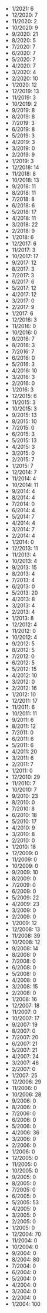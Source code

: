 *  1/2021: 6
*  12/2020: 7
*  11/2020: 2
*  10/2020: 9
*  9/2020: 21
*  8/2020: 5
*  7/2020: 7
*  6/2020: 7
*  5/2020: 7
*  4/2020: 7
*  3/2020: 4
*  2/2020: 10
*  1/2020: 12
*  12/2019: 13
*  11/2019: 3
*  10/2019: 2
*  9/2019: 8
*  8/2019: 8
*  7/2019: 3
*  6/2019: 8
*  5/2019: 3
*  4/2019: 3
*  3/2019: 0
*  2/2019: 9
*  1/2019: 3
*  12/2018: 14
*  11/2018: 8
*  10/2018: 13
*  9/2018: 11
*  8/2018: 11
*  7/2018: 8
*  6/2018: 6
*  5/2018: 17
*  4/2018: 11
*  3/2018: 22
*  2/2018: 9
*  1/2018: 6
*  12/2017: 6
*  11/2017: 3
*  10/2017: 17
*  9/2017: 12
*  8/2017: 3
*  7/2017: 3
*  6/2017: 6
*  5/2017: 12
*  4/2017: 12
*  3/2017: 0
*  2/2017: 9
*  1/2017: 6
*  12/2016: 3
*  11/2016: 0
*  10/2016: 0
*  9/2016: 7
*  8/2016: 3
*  7/2016: 7
*  6/2016: 0
*  5/2016: 3
*  4/2016: 10
*  3/2016: 3
*  2/2016: 0
*  1/2016: 3
*  12/2015: 6
*  11/2015: 3
*  10/2015: 3
*  9/2015: 13
*  8/2015: 10
*  7/2015: 0
*  6/2015: 3
*  5/2015: 13
*  4/2015: 3
*  3/2015: 0
*  2/2015: 7
*  1/2015: 7
*  12/2014: 7
*  11/2014: 4
*  10/2014: 11
*  9/2014: 4
*  8/2014: 4
*  7/2014: 0
*  6/2014: 4
*  5/2014: 7
*  4/2014: 4
*  3/2014: 7
*  2/2014: 4
*  1/2014: 0
*  12/2013: 11
*  11/2013: 4
*  10/2013: 4
*  9/2013: 15
*  8/2013: 4
*  7/2013: 4
*  6/2013: 0
*  5/2013: 20
*  4/2013: 8
*  3/2013: 4
*  2/2013: 4
*  1/2013: 8
*  12/2012: 4
*  11/2012: 0
*  10/2012: 4
*  9/2012: 5
*  8/2012: 5
*  7/2012: 0
*  6/2012: 5
*  5/2012: 15
*  4/2012: 10
*  3/2012: 0
*  2/2012: 16
*  1/2012: 10
*  12/2011: 17
*  11/2011: 6
*  10/2011: 11
*  9/2011: 6
*  8/2011: 12
*  7/2011: 0
*  6/2011: 6
*  5/2011: 6
*  4/2011: 20
*  3/2011: 6
*  2/2011: 7
*  1/2011: 0
*  12/2010: 29
*  11/2010: 7
*  10/2010: 7
*  9/2010: 23
*  8/2010: 0
*  7/2010: 8
*  6/2010: 18
*  5/2010: 17
*  4/2010: 9
*  3/2010: 8
*  2/2010: 0
*  1/2010: 18
*  12/2009: 0
*  11/2009: 0
*  10/2009: 0
*  9/2009: 10
*  8/2009: 0
*  7/2009: 0
*  6/2009: 0
*  5/2009: 22
*  4/2009: 23
*  3/2009: 0
*  2/2009: 0
*  1/2009: 12
*  12/2008: 13
*  11/2008: 39
*  10/2008: 12
*  9/2008: 14
*  8/2008: 0
*  7/2008: 0
*  6/2008: 0
*  5/2008: 0
*  4/2008: 0
*  3/2008: 15
*  2/2008: 0
*  1/2008: 16
*  12/2007: 18
*  11/2007: 0
*  10/2007: 17
*  9/2007: 19
*  8/2007: 0
*  7/2007: 20
*  6/2007: 21
*  5/2007: 21
*  4/2007: 24
*  3/2007: 46
*  2/2007: 0
*  1/2007: 25
*  12/2006: 29
*  11/2006: 0
*  10/2006: 28
*  9/2006: 0
*  8/2006: 0
*  7/2006: 0
*  6/2006: 0
*  5/2006: 0
*  4/2006: 36
*  3/2006: 0
*  2/2006: 0
*  1/2006: 0
*  12/2005: 0
*  11/2005: 0
*  10/2005: 0
*  9/2005: 0
*  8/2005: 0
*  7/2005: 0
*  6/2005: 0
*  5/2005: 53
*  4/2005: 0
*  3/2005: 0
*  2/2005: 0
*  1/2005: 0
*  12/2004: 70
*  11/2004: 0
*  10/2004: 0
*  9/2004: 0
*  8/2004: 80
*  7/2004: 0
*  6/2004: 0
*  5/2004: 0
*  4/2004: 0
*  3/2004: 0
*  2/2004: 0
*  1/2004: 100